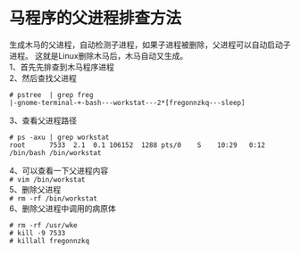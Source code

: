 马程序的父进程排查方法
=====================
生成木马的父进程，自动检测子进程，如果子进程被删除，父进程可以自动启动子进程。  这就是Linux删除木马后，木马自动又生成。  
1、首先先排查到木马程序进程  
2、然后查找父进程  
```
# pstree  | grep freg  
|-gnome-terminal-+-bash---workstat---2*[fregonnzkq---sleep]
```  
3、查看父进程路径  
```
# ps -axu | grep workstat   
root      7533  2.1  0.1 106152  1288 pts/0    S    10:29   0:12 /bin/bash /bin/workstat
```  
4、可以查看一下父进程内容  
``` # vim /bin/workstat ```  
5、删除父进程  
``` # rm -rf /bin/workstat ```  
6、删除父进程中调用的病原体  
```
# rm -rf /usr/wke   
# kill -9 7533
# killall fregonnzkq
```  
